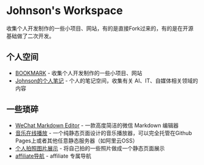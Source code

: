 # Johnson's Workspace
收集个人开发制作的一些小项目、网站，有的是直接Fork过来的，有的是在开源基础做了二次开发。

## 个人空间
- [BOOKMARK](https://szwnba.github.io/szwnba.github.io/) - 收集个人开发制作的一些小项目、网站
- [Johnson的个人笔记](https://szwnba.github.io/affweb/) - 个人的笔记空间，收集有关 AI、IT、自媒体相关领域的内容

## 一些琐碎
- [WeChat Markdown Editor](https://126.plus/md/) - 一款高度简洁的微信 Markdown 编辑器
- [音乐在线播放](https://szwnba.github.io/Gmemp/) - 一个纯静态页面设计的音乐播放器，可以完全托管在Github Pages上或者其他任意静态服务器（如阿里云OSS）
- [个人拍照图片展示](https://szwnba.github.io/space/) - 将自己拍的一些照片做成一个静态页面展示
- [affiliate导航](https://szwnba.github.io/affiliate-bookmark/) - affiliate 专属导航
